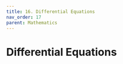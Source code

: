 ```yaml
---
title: 16. Differential Equations
nav_order: 17
parent: Mathematics
---
```

# Differential Equations
